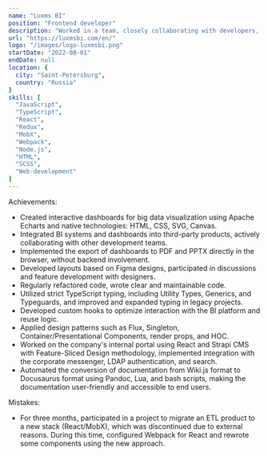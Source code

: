 ```yaml
---
name: "Luxms BI"
position: "Frontend developer"
description: "Worked in a team, closely collaborating with developers, designers, project managers, data engineers, and testers. Was responsible for layout design, development of database query logic, their visualization, debugging, and participation in project deployment on the client's resources. Successfully completed several projects for major Russian companies in the financial, gas, and transportation sectors"
url: "https://luxmsbi.com/en/"
logo: "/images/logo-luxmsbi.png"
startDate: "2022-08-01"
endDate: null
location: {
  city: "Saint-Petersburg",
  country: "Russia"
}
skills: [
  "JavaScript",
  "TypeScript",
  "React",
  "Redux",
  "MobX",
  "Webpack",
  "Node.js",
  "HTML",
  "SCSS",
  "Web-development"
]
---
```


Achievements:

- Created interactive dashboards for big data visualization using Apache Echarts and native technologies: HTML, CSS, SVG, Canvas.
- Integrated BI systems and dashboards into third-party products, actively collaborating with other development teams.
- Implemented the export of dashboards to PDF and PPTX directly in the browser, without backend involvement.
- Developed layouts based on Figma designs, participated in discussions and feature development with designers.
- Regularly refactored code, wrote clear and maintainable code.
- Utilized strict TypeScript typing, including Utility Types, Generics, and Typeguards, and improved and expanded typing in legacy projects.
- Developed custom hooks to optimize interaction with the BI platform and reuse logic.
- Applied design patterns such as Flux, Singleton, Container/Presentational Components, render props, and HOC.
- Worked on the company's internal portal using React and Strapi CMS with Feature-Sliced Design methodology, implemented integration with the corporate messenger, LDAP authentication, and search.
- Automated the conversion of documentation from Wiki.js format to Docusaurus format using Pandoc, Lua, and bash scripts, making the documentation user-friendly and accessible to end users.

Mistakes:

- For three months, participated in a project to migrate an ETL product to a new stack (React/MobX), which was discontinued due to external reasons. During this time, configured Webpack for React and rewrote some components using the new approach.